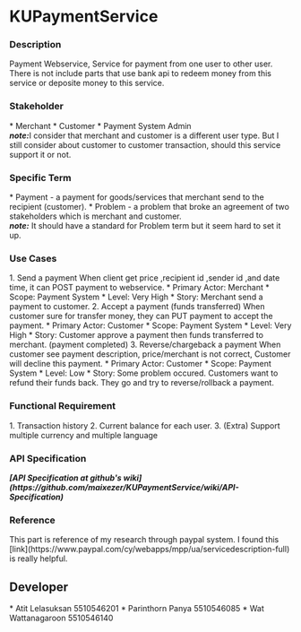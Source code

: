<h1>KUPaymentService</h1>

<h3>Description</h3>
Payment Webservice, Service for payment from one user to other user. <br>
There is not include parts that use bank api to redeem money from this service or deposite money to this service.

<h3>Stakeholder</h3>
* Merchant
* Customer
* Payment System Admin
<br><b><i>note:</i></b>I consider that merchant and customer is a different user type. But I still consider about customer to customer transaction, should this service support it or not.

<h3>Specific Term</h3>
* Payment - a payment for goods/services that merchant send to the recipient (customer).
* Problem - a problem that broke an agreement of two stakeholders which is merchant and customer.
<br><b><i>note:</i></b> It should have a standard for Problem term but it seem hard to set it up.

<h3>Use Cases</h3>
1. Send a payment
When client get price ,recipient id ,sender id ,and date time, it can POST payment to webservice.
  * Primary Actor: Merchant
  * Scope: Payment System
  * Level: Very High
  * Story: Merchant send a payment to customer.
2. Accept a payment (funds transferred)
When customer sure for transfer money, they can PUT payment to accept the payment.
  * Primary Actor: Customer
  * Scope: Payment System
  * Level: Very High
  * Story: Customer approve a payment then funds transferred to merchant. (payment completed)
3. Reverse/chargeback a payment
When customer see payment description, price/merchant is not correct, Customer will decline this payment.
  * Primary Actor: Customer
  * Scope: Payment System
  * Level: Low
  * Story: Some problem occured. Customers want to refund their funds back. They go and try to reverse/rollback a payment.

<h3>Functional Requirement</h3>
1. Transaction history
2. Current balance for each user.
3. (Extra) Support multiple currency and multiple language

<h3>API Specification</h3>
<b><i>[API Specification at github's wiki](https://github.com/maixezer/KUPaymentService/wiki/API-Specification) </i></b> <br>

<h3>Reference</h3>
This part is reference of my research through paypal system.
I found this [link](https://www.paypal.com/cy/webapps/mpp/ua/servicedescription-full) is really helpful.

<h2>Developer</h2>
* Atit Lelasuksan 5510546201
* Parinthorn Panya 5510546085
* Wat Wattanagaroon 5510546140
